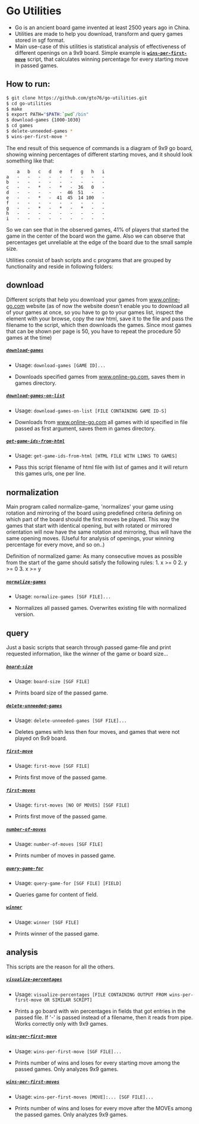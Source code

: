 
Go Utilities
============
 
* Go is an ancient board game invented at least 2500 years ago in China. 
* Utilities are made to help you download, transform and query games stored in sgf format. 
* Main use-case of this utilities is statistical analysis of effectiveness of different openings on a 9x9 board. Simple example is [**`wins-per-first-move`**](analysis/wins-per-first-move) script, that calculates winning percentage for every starting move in passed games.
 
How to run:
-----------
```bash
$ git clone https://github.com/gto76/go-utilities.git
$ cd go-utilities
$ make
$ export PATH="$PATH:`pwd`/bin" 
$ download-games {1000-1030}
$ cd games
$ delete-unneeded-games *
$ wins-per-first-move *
```
The end result of this sequence of commands is a diagram of 9x9 go board, showing winning percentages of different starting moves, and it should look something like that:
```
    a   b   c   d   e   f   g   h   i
a   -   -   -   -   -   -   -   -   -
b   -   -   -   -   -   -   -   -   -
c   -   -   *   -   *   -  36   0   -
d   -   -   -   -   -  46  51   -   -
e   -   -   *   -  41  45  14 100   -
f   -   -   -   -   -   -   -   -   -
g   -   -   *   -   *   -   *   -   -
h   -   -   -   -   -   -   -   -   -
i   -   -   -   -   -   -   -   -   -
```
So we can see that in the observed games, 41% of players that started the game in the center of the board won the game. Also we can observe that percentages get unreliable at the edge of the board due to the small sample size.
  
Utilities consist of bash scripts and c programs that are grouped by functionality and reside in following folders: 
  
download
--------
Different scripts that help you download your games from www.online-go.com website (as of now the website doesn't enable you to download all of your games at once, so you have to go to your games list, inspect the element with your browse, copy the raw html, save it to the file and pass the filename to the script, which then downloads the games. Since most games that can be shown per page is 50, you have to repeat the procedure 50 games at the time)
 
##### [**`download-games`**](download/download-games)
* Usage: `download-games [GAME ID]...`

* Downloads specified games from www.online-go.com, saves them in games directory.

##### [**`download-games-on-list`**](download/download-games-on-list)
* Usage: `download-games-on-list [FILE CONTAINING GAME ID-S]`

* Downloads from www.online-go.com all games with id specified in file passed as first argument, saves them in games directory.

##### [**`get-game-ids-from-html`**](download/get-game-ids-from-html)
* Usage: `get-game-ids-from-html [HTML FILE WITH LINKS TO GAMES]`

* Pass this script filename of html file with list of games and it will return this games urls, one per line.

normalization
-------------
Main program called normalize-game, 'normalizes' your game using rotation and mirroring of the board using predefined criteria defining on which part of the board should the first moves be played. This way the games that start with identical opening, but with rotated or mirrored orientation will now have the same rotation and mirroring, thus will have the same opening moves. (Useful for analysis of openings, your winning percentage for every move, and so on..)
 
Definition of normalized game:
As many consecutive moves as possible from the start of the game should satisfy the following rules:
	1. x >= 0
	2. y >= 0
	3. x >= y
 
##### [**`normalize-games`**](normalization/normalize-games)
* Usage: `normalize-games [SGF FILE]...`

* Normalizes all passed games. Overwrites existing file with normalized version.

query
-----
Just a basic scripts that search through passed game-file and print requested information, like the winner of the game or board size...
 
##### [**`board-size`**](query/board-size)
* Usage: `board-size [SGF FILE]`

* Prints board size of the passed game.

##### [**`delete-unneeded-games`**](query/delete-unneeded-games)
* Usage: `delete-unneeded-games [SGF FILE]...`

* Deletes games with less then four moves, and games that were not played on 9x9 board.

##### [**`first-move`**](query/first-move)
* Usage: `first-move [SGF FILE]`

* Prints first move of the passed game.

##### [**`first-moves`**](query/first-moves)
* Usage: `first-moves [NO OF MOVES] [SGF FILE]`

* Prints first move of the passed game.

##### [**`number-of-moves`**](query/number-of-moves)
* Usage: `number-of-moves [SGF FILE]`

* Prints number of moves in passed game.

##### [**`query-game-for`**](query/query-game-for)
* Usage: `query-game-for [SGF FILE] [FIELD]`

* Queries game for content of field.

##### [**`winner`**](query/winner)
* Usage: `winner [SGF FILE]`

* Prints winner of the passed game.

analysis
--------
This scripts are the reason for all the others.
 
##### [**`visualize-percentages`**](analysis/visualize-percentages)
* Usage: `visualize-percentages [FILE CONTAINING OUTPUT FROM wins-per-first-move OR SIMILAR SCRIPT]`

* Prints a go board with win percentages in fields that got entries in the passed file. If '-' is passed instead of a filename, then it reads from pipe. Works correctly only with 9x9 games.

##### [**`wins-per-first-move`**](analysis/wins-per-first-move)
* Usage: `wins-per-first-move [SGF FILE]...`

* Prints number of wins and loses for every starting move among the passed games. Only analyzes 9x9 games.

##### [**`wins-per-first-moves`**](analysis/wins-per-first-moves)
* Usage: `wins-per-first-moves [MOVE]:... [SGF FILE]...`

* Prints number of wins and loses for every move after the MOVEs among the passed games. Only analyzes 9x9 games.


